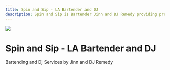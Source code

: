 ```yaml
---
title: Spin and Sip - LA Bartender and DJ
description: Spin and Sip is Bartender Jinn and DJ Remedy providing premium event bartender and DJ services in the greater Los Angeles Area
---
```

![](landing.jpeg)
# Spin and Sip - LA Bartender and DJ
Bartending and Dj Services by Jinn and DJ Remedy